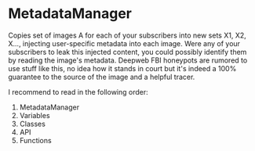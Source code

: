 # MetadataManager

Copies set of images A for each of your subscribers into new sets X1, X2, X..., injecting user-specific metadata into each image.
Were any of your subscribers to leak this injected content, you could possibly identify them by reading the image's metadata. 
Deepweb FBI honeypots are rumored to use stuff like this, no idea how it stands in court but it's indeed a 100% guarantee 
to the source of the image and a helpful tracer.

I recommend to read in the following order:
1. MetadataManager
2. Variables
3. Classes
4. API
5. Functions

